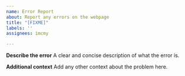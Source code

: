 ```yaml
---
name: Error Report
about: Report any errors on the webpage
title: "[FIXME]"
labels: ''
assignees: imcmy

---
```


**Describe the error**
A clear and concise description of what the error is.

**Additional context**
Add any other context about the problem here.
